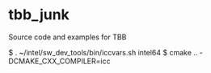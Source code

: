 # tbb_junk
Source code and examples for TBB

$ . ~/intel/sw_dev_tools/bin/iccvars.sh intel64
$ cmake .. -DCMAKE_CXX_COMPILER=icc
